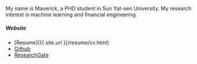 
My name is Maverick, a PHD student in Sun Yat-sen University. My research interest is machine learning and financial engineering.

##### Website

- [Resume]({{ site.url }}/resume/cv.html)
- [Github](https://github.com/smallGum)
- [ResearchGate](https://www.researchgate.net/profile/Jiezhu_Cheng)
